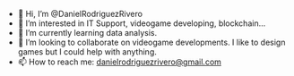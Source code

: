 - 👋 Hi, I’m @DanielRodriguezRivero
- 👀 I’m interested in IT Support, videogame developing, blockchain...
- 🌱 I’m currently learning data analysis.
- 💞️ I’m looking to collaborate on videogame developments. I like to design games but I could help with anything.
- 📫 How to reach me: danielrodriguezrivero@gmail.com

<!---
DanielRodriguezRivero/DanielRodriguezRivero is a ✨ special ✨ repository because its `README.md` (this file) appears on your GitHub profile.
You can click the Preview link to take a look at your changes.
--->
